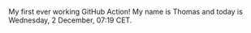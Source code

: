My first ever working GitHub Action!
My name is Thomas and today is Wednesday, 2 December, 07:19 CET. 

